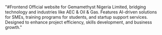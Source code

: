 "#Frontend Official website for Gemamethyst Nigeria Limited, bridging technology and industries like AEC & Oil & Gas. Features AI-driven solutions for SMEs, training programs for students, and startup support services. Designed to enhance project efficiency, skills development, and business growth." 
